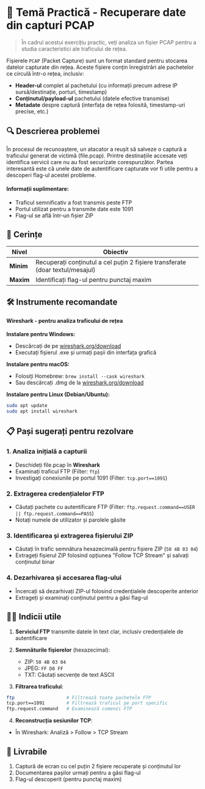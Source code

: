 # 📝 Temă Practică - Recuperare date din capturi PCAP

> În cadrul acestui exercițiu practic, veți analiza un fișier PCAP pentru a studia caracteristici ale traficului de rețea.

Fișierele `PCAP` (Packet Capture) sunt un format standard pentru stocarea datelor capturate din rețea. Aceste fișiere conțin înregistrări ale pachetelor ce circulă într-o rețea, inclusiv:

* **Header-ul** complet al pachetului (cu informații precum adrese IP sursă/destinație, porturi, timestamp)
* **Conținutul/payload-ul** pachetului (datele efective transmise)
* **Metadate** despre captură (interfața de rețea folosită, timestamp-uri precise, etc.)

## 🔍 Descrierea problemei
În procesul de recunoaștere, un atacator a reușit să salveze o captură a traficului generat de victimă (file.pcap). Printre destinațiile accesate veți identifica servicii care nu au fost securizate corespunzător. Partea interesantă este că unele date de autentificare capturate vor fi utile pentru a descoperi flag-ul acestei probleme.

#### Informații suplimentare:
* Traficul semnificativ a fost transmis peste FTP
* Portul utilizat pentru a transmite date este 1091
* Flag-ul se află într-un fișier ZIP

## 🎯 Cerințe

| Nivel | Obiectiv |
|-------|----------|
| **Minim** | Recuperați conținutul a cel puțin 2 fișiere transferate (doar textul/mesajul) |
| **Maxim** | Identificați flag-ul pentru punctaj maxim |

## 🛠️ Instrumente recomandate

####  **Wireshark** - pentru analiza traficului de rețea

**Instalare pentru Windows:**
  - Descărcați de pe [wireshark.org/download](https://www.wireshark.org/download.html)
  - Executați fișierul .exe și urmați pașii din interfața grafică

**Instalare pentru macOS:**
  - Folosiți Homebrew: `brew install --cask wireshark`
  - Sau descărcați .dmg de la [wireshark.org/download](https://www.wireshark.org/download.html)

**Instalare pentru Linux (Debian/Ubuntu):**
```bash
sudo apt update
sudo apt install wireshark
```


## 📋 Pași sugerați pentru rezolvare

### 1. Analiza inițială a capturii
- Deschideți file.pcap în **Wireshark**
- Examinați traficul FTP (Filter: `ftp`)
- Investigați conexiunile pe portul 1091 (Filter: `tcp.port==1091`)

### 2. Extragerea credențialelor FTP
- Căutați pachete cu autentificare FTP (Filter: `ftp.request.command==USER || ftp.request.command==PASS`)
- Notați numele de utilizator și parolele găsite

### 3. Identificarea și extragerea fișierului ZIP
- Căutați în trafic semnătura hexazecimală pentru fișiere ZIP (`50 4B 03 04`)
- Extrageți fișierul ZIP folosind opțiunea "Follow TCP Stream" și salvați conținutul binar

### 4. Dezarhivarea și accesarea flag-ului
- Încercați să dezarhivați ZIP-ul folosind credențialele descoperite anterior
- Extrageți și examinați conținutul pentru a găsi flag-ul

## 👨‍💻 Indicii utile

1. **Serviciul FTP** transmite datele în text clar, inclusiv credențialele de autentificare

2. **Semnăturile fișierelor** (hexazecimal):
   - ZIP: `50 4B 03 04`
   - JPEG: `FF D8 FF`
   - TXT: Căutați secvențe de text ASCII

3. **Filtrarea traficului**:
```bash
ftp                   # Filtrează toate pachetele FTP
tcp.port==1091        # Filtrează traficul pe port specific
ftp.request.command   # Examinează comenzi FTP
```

4. **Reconstrucția sesiunilor TCP**:
- În Wireshark: Analiză > Follow > TCP Stream

## 📝 Livrabile

1. Captură de ecran cu cel puțin 2 fișiere recuperate și conținutul lor
2. Documentarea pașilor urmați pentru a găsi flag-ul
3. Flag-ul descoperit (pentru punctaj maxim)